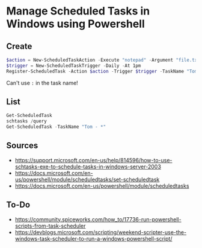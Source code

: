 # Manage Scheduled Tasks in Windows using Powershell

## Create

```powershell
$action = New-ScheduledTaskAction -Execute "notepad" -Argument "file.txt"
$trigger = New-ScheduledTaskTrigger -Daily -At 1pm
Register-ScheduledTask -Action $action -Trigger $trigger -TaskName "Tom - My Task" -Description "Tom's Task"
```

Can't use `:` in the task name!

## List

```powershell
Get-ScheduledTask
schtasks /query
Get-ScheduledTask -TaskName "Tom - *"
```

## Sources

- https://support.microsoft.com/en-us/help/814596/how-to-use-schtasks-exe-to-schedule-tasks-in-windows-server-2003
- https://docs.microsoft.com/en-us/powershell/module/scheduledtasks/set-scheduledtask
- https://docs.microsoft.com/en-us/powershell/module/scheduledtasks

## To-Do

- https://community.spiceworks.com/how_to/17736-run-powershell-scripts-from-task-scheduler
- https://devblogs.microsoft.com/scripting/weekend-scripter-use-the-windows-task-scheduler-to-run-a-windows-powershell-script/
